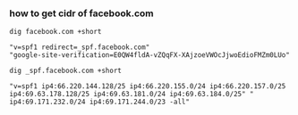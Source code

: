 ### how to get cidr of facebook.com

```shell
dig facebook.com +short

"v=spf1 redirect=_spf.facebook.com"
"google-site-verification=E0QW4fldA-vZQqFX-XAjzoeVWOcJjwoEdioFMZm0LUo"
```


```shell
dig _spf.facebook.com +short

"v=spf1 ip4:66.220.144.128/25 ip4:66.220.155.0/24 ip4:66.220.157.0/25 ip4:69.63.178.128/25 ip4:69.63.181.0/24 ip4:69.63.184.0/25" " ip4:69.171.232.0/24 ip4:69.171.244.0/23 -all"
```

